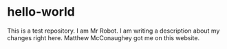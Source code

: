 # hello-world
This is a test repository.
I am Mr Robot. I am writing a description about my changes right here.
Matthew McConaughey got me on this website.
